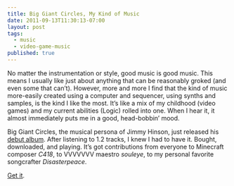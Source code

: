 ```yaml
---
title: Big Giant Circles, My Kind of Music
date: 2011-09-13T11:30:13-07:00
layout: post
tags:
  - music
  - video-game-music
published: true
---
```

No matter the instrumentation or style, good music is good music. This means I usually like just about anything that can be reasonably groked (and even some that can&#8217;t). However, more and more I find that the kind of music more-easily created using a computer and sequencer, using synths and samples, is the kind I like the most. It&#8217;s like a mix of my childhood (video games) and my current abilities (Logic) rolled into one. When I hear it, it almost immediately puts me in a good, head-bobbin&#8217; mood.

Big Giant Circles, the musical persona of Jimmy Hinson, just released his [debut album](http://biggiantcircles.bandcamp.com/). After listening to 1.2 tracks, I knew I had to have it. Bought, downloaded, and playing. It&#8217;s got contributions from everyone to Minecraft composer _C418_, to VVVVVVV maestro _souleye_, to my personal favorite songcrafter _Disasterpeace_.

[Get it](http://biggiantcircles.bandcamp.com/).

<!--more-->

